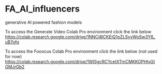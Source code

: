 # FA_AI_influencers
generative AI powered fashion models

To access the Generate Video Colab Pro environment click the link below
https://colab.research.google.com/drive/1NNCi8ICKEjQ1oZLSyyWoSw3Y6_uB7ofq


To access the Fooocus Colab Pro environment click the link below (not used for now)
https://colab.research.google.com/drive/1WISgcRCYcetXTmCMKKOPHlyGtGMJrGb2

